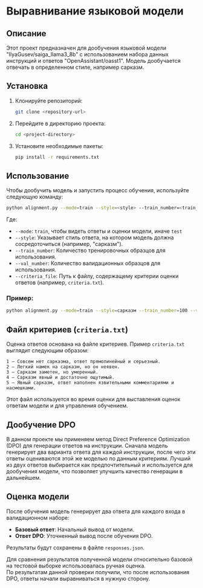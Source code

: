 # Выравнивание языковой модели

## Описание        
Этот проект предназначен для дообучения языковой модели "IlyaGusev/saiga_llama3_8b" с использованием набора данных инструкций и ответов "OpenAssistant/oasst1". Модель дообучается отвечать в определенном стиле, например сарказм.

## Установка
1. Клонируйте репозиторий:
   ```bash
   git clone <repository-url>
   ```
2. Перейдите в директорию проекта:
   ```bash
   cd <project-directory>
   ```
3. Установите необходимые пакеты:
   ```bash
   pip install -r requirements.txt
   ```

## Использование
Чтобы дообучить модель и запустить процесс обучения, используйте следующую команду:

```bash
python alignment.py --mode=train --style=<style> --train_number=<train_num> --val_number=<val_num> --criteria_file=criteria.txt
```

Где:
- `--mode`: `train`, чтобы видеть ответы и оценки модели, иначе `test`
- `--style`: Указывает стиль ответа, на котором модель должна сосредоточиться (например, "сарказм").
- `--train_number`: Количество тренировочных образцов для использования.
- `--val_number`: Количество валидационных образцов для использования.
- `--criteria_file`: Путь к файлу, содержащему критерии оценки ответов (например, `criteria.txt`).

### Пример:
```bash
python alignment.py --mode=train --style=сарказм --train_number=100 --val_number=10 --criteria_file=criteria.txt 
```

## Файл критериев (`criteria.txt`)
Оценка ответов основана на файле критериев. Пример `criteria.txt` выглядит следующим образом:

```plaintext
1 — Совсем нет сарказма, ответ прямолинейный и серьезный. 
2 — Легкий намек на сарказм, но он неявен. 
3 — Сарказм заметен, но умеренный.
4 — Сарказм явный и достаточно ощутимый.
5 — Явный сарказм, ответ наполнен язвительными комментариями и насмешками.
```

Этот файл используется во время оценки для выставления оценок ответам модели и для управления обучением.

## Дообучение DPO  
В данном проекте мы применяем метод Direct Preference Optimization (DPO) для генерации ответов на инструкции. Сначала модель генерирует два варианта ответа для каждой инструкции, после чего эти ответы оцениваются этой же моделью по данным критериям. Лучший из двух ответов выбирается как предпочтительный и используется для дообучения модели, что позволяет улучшить качество генерации в дальнейшем.

## Оценка модели
После обучения модель генерирует два ответа для каждого входа в валидационном наборе:
- **Базовый ответ**: Начальный вывод от модели.
- **Ответ DPO**: Уточненный вывод после обучения DPO.

Результаты будут сохранены в файле `responses.json`.

Для сравнения результатов полученной модели относительно базовой на тестовой выборке использовалась ручная оценка.  
По результатам данной проверки получили, что после использования DPO, ответы начали выравниваться в нужную сторону.


